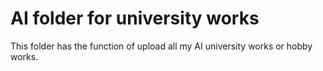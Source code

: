 # AI folder for university works

This folder has the function of upload all my AI university works or hobby works. 
